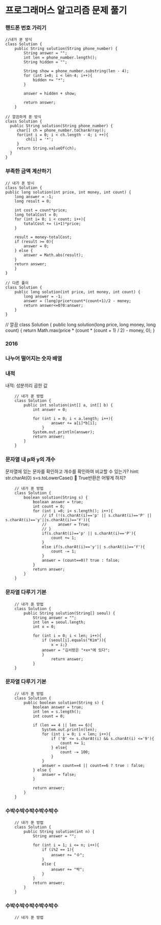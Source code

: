 <h1>프로그래머스 알고리즘 문제 풀기</h1>
<h3>핸드폰 번호 가리기</h3>

    //내가 푼 방식
    class Solution {
        public String solution(String phone_number) {
            String answer = "";
            int len = phone_number.length();
            String hidden = "";

            String show = phone_number.substring(len - 4);
            for (int i=0; i < len-4; i++){
                hidden += "*";
            }

            answer = hidden + show;

            return answer;
        }
    
    // 깔끔하게 푼 방식
    class Solution {
      public String solution(String phone_number) {
         char[] ch = phone_number.toCharArray();
         for(int i = 0; i < ch.length - 4; i ++){
             ch[i] = '*';
         }
         return String.valueOf(ch);
      }
    }

<h3>부족한 금액 계산하기</h3>

    // 내가 푼 방시
    class Solution {
    public long solution(int price, int money, int count) {
        long answer = -1;
        long result = 0;

        int cost = count*price;
        long totalCost = 0;
        for (int i= 0; i < count; i++){
            totalCost += (i+1)*price;
        }
        
        result = money-totalCost;
        if (result >= 0){
            answer = 0;
        } else {
            answer = Math.abs(result);
        }
        return answer;
        }
    }
    
    // 다른 풀이
    class Solution {
        public long solution(int price, int money, int count) {
            long answer = -1;
            answer = (long)price*count*(count+1)/2 - money;
            return answer<=0?0:answer;
        }
    }
    
   // 깔끔
    class Solution {
        public long solution(long price, long money, long count) {
            return Math.max(price * (count * (count + 1) / 2) - money, 0);
        }
<h3>2016</h3>


<h3>나누어 떨어지는 숫자 배열</h3>


<h3>내적</h3>
내적: 성분끼리 곱한 값

        // 내가 푼 방법
        class Solution {
            public int solution(int[] a, int[] b) {
                int answer = 0;
                
                for (int i = 0; i < a.length; i++){
                        answer += a[i]*b[i];
                    }
                System.out.println(answer);
                return answer;
            }
        }

<h3>문자열 내 p와 y의 개수</h3>
문자열에 있는 문자를 확인하고 개수를 확인하여 비교할 수 있는가?
hint: str.charAt(0)
s=s.toLowerCase()
🧐 True반환은 어떻게 하지?

        // 내가 푼 방법
        class Solution {
            boolean solution(String s) {
                boolean answer = true;
                int count = 0;
                for (int i =0; i< s.length(); i++){
                    // if (!(s.charAt(i)=='p' || s.charAt(i)=='P' || s.charAt(i)=='y'||s.charAt(i)=='Y')){
                    //     answer = True;
                    // } 
                    if(s.charAt(i)=='p' || s.charAt(i)=='P'){
                        count += 1;
                    } 
                    else if(s.charAt(i)=='y'|| s.charAt(i)=='Y'){
                        count -= 1;
                    }
                    answer = (count==0)? true : false;
                }
                return answer;
            } 
        }
        
        
<h3>문자열 다루기 기본</h3>

        // 내가 푼 방법
        class Solution {
            public String solution(String[] seoul) {
                String answer = "";
                int len = seoul.length;
                int x = 0;

                for (int i = 0; i < len; i++){
                    if (seoul[i].equals("Kim")){
                        x = i;}
                    answer = "김서방은 "+x+"에 있다";
                    }
                        return answer;
                }
        }
        
<h3>문자열 다루기 기본</h3>

        // 내가 푼 방법
        class Solution {
            public boolean solution(String s) {
                boolean answer = true;
                int len = s.length();
                int count = 0;

                if (len == 4 || len == 6){
                    System.out.println(len);
                    for (int i = 0; i < len; i++){
                        if ('0' <= s.charAt(i) && s.charAt(i) <='9'){
                            count += 1;
                        } else{
                            count -= 100;
                        }
                    }
                    answer = count==4 || count==6 ? true : false;
                } else {
                    answer = false;
                }

                return answer;
            }
        }
        
 <h3>수박수박수박수박수박수</h3>

        // 내가 푼 방법               
        class Solution {
            public String solution(int n) {
                String answer = "";

                for (int i = 1; i <= n; i++){
                    if (i%2 == 1){
                        answer += "수";
                    }
                    else {
                        answer += "박";
                    }
                }
                return answer;
            }
        }

 <h3>수박수박수박수박수박수</h3>

        // 내가 푼 방법   
